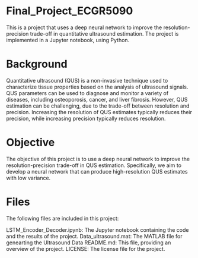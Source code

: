 # Final_Project_ECGR5090
This is a project that uses a deep neural network to improve the resolution-precision trade-off in quantitative ultrasound estimation. The project is implemented in a Jupyter notebook, using Python. 

# Background
Quantitative ultrasound (QUS) is a non-invasive technique used to characterize tissue properties based on the analysis of ultrasound signals. QUS parameters can be used to diagnose and monitor a variety of diseases, including osteoporosis, cancer, and liver fibrosis. However, QUS estimation can be challenging, due to the trade-off between resolution and precision. Increasing the resolution of QUS estimates typically reduces their precision, while increasing precision typically reduces resolution.

# Objective
The objective of this project is to use a deep neural network to improve the resolution-precision trade-off in QUS estimation. Specifically, we aim to develop a neural network that can produce high-resolution QUS estimates with low variance.

# Files
The following files are included in this project:

LSTM_Encoder_Decoder.ipynb: The Jupyter notebook containing the code and the results of the project.
Data_ultrasound.mat: The MATLAB file for genearting the Ultrasound Data
README.md: This file, providing an overview of the project.
LICENSE: The license file for the project.
